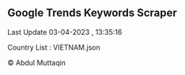 

## Google Trends Keywords Scraper 
 
Last Update 03-04-2023 , 13:35:16

Country List :
VIETNAM.json



© Abdul Muttaqin 
